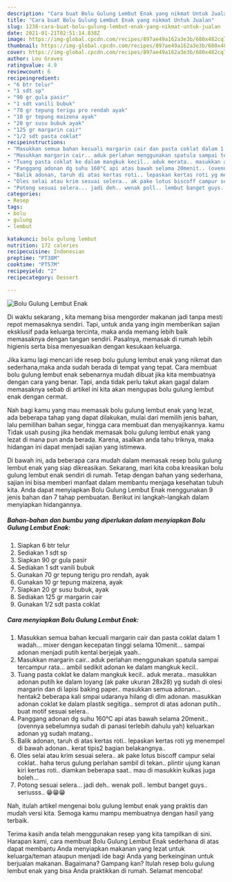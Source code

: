 ```yaml
---
description: "Cara buat Bolu Gulung Lembut Enak yang nikmat Untuk Jualan"
title: "Cara buat Bolu Gulung Lembut Enak yang nikmat Untuk Jualan"
slug: 1238-cara-buat-bolu-gulung-lembut-enak-yang-nikmat-untuk-jualan
date: 2021-01-21T02:51:14.838Z
image: https://img-global.cpcdn.com/recipes/897ae49a162a3e3b/680x482cq70/bolu-gulung-lembut-enak-foto-resep-utama.jpg
thumbnail: https://img-global.cpcdn.com/recipes/897ae49a162a3e3b/680x482cq70/bolu-gulung-lembut-enak-foto-resep-utama.jpg
cover: https://img-global.cpcdn.com/recipes/897ae49a162a3e3b/680x482cq70/bolu-gulung-lembut-enak-foto-resep-utama.jpg
author: Lou Graves
ratingvalue: 4.9
reviewcount: 6
recipeingredient:
- "6 btr telur"
- "1 sdt sp"
- "90 gr gula pasir"
- "1 sdt vanili bubuk"
- "70 gr tepung terigu pro rendah ayak"
- "10 gr tepung maizena ayak"
- "20 gr susu bubuk ayak"
- "125 gr margarin cair"
- "1/2 sdt pasta coklat"
recipeinstructions:
- "Masukkan semua bahan kecuali margarin cair dan pasta coklat dalam 1 wadah... mixer dengan kecepatan tinggi selama 10menit... sampai adonan menjadi putih kental berjejak yaah.."
- "Masukkan margarin cair.. aduk perlahan menggunakan spatula sampai tercampur rata... ambil sedikit adonan ke dalam mangkuk kecil.."
- "Tuang pasta coklat ke dalam mangkuk kecil.. aduk merata.. masukkan adonan putih ke dalam loyang (ak pake ukuran 28x28) yg sudah di olesi margarin dan di lapisi baking paper.. masukkan semua adonan... hentak2 beberapa kali smpai udaranya hilang di dlm adonan. masukkan adonan coklat ke dalam plastik segitiga.. semprot di atas adonan putih.. buat motif sesuai selera.."
- "Panggang adonan dg suhu 160°C api atas bawah selama 20menit.. (ovennya sebelumnya sudah di panasi terlebih dahulu yah) keluarkan adonan yg sudah matang.."
- "Balik adonan, taruh di atas kertas roti.. lepaskan kertas roti yg menempel di bawah adonan.. kerat tipis2 bagian belakangnya.."
- "Oles selai atau krim sesuai selera.. ak pake lotus biscoff campur selai coklat.. haha terus gulung perlahan sambil di tekan.. plintir ujung kanan kiri kertas roti.. diamkan beberapa saat.. mau di masukkin kulkas juga boleh..."
- "Potong sesuai selera... jadi deh.. wenak poll.. lembut banget guys.. seriusss.. 😁😁😁"
categories:
- Resep
tags:
- bolu
- gulung
- lembut

katakunci: bolu gulung lembut 
nutrition: 172 calories
recipecuisine: Indonesian
preptime: "PT38M"
cooktime: "PT57M"
recipeyield: "2"
recipecategory: Dessert

---
```



![Bolu Gulung Lembut Enak](https://img-global.cpcdn.com/recipes/897ae49a162a3e3b/680x482cq70/bolu-gulung-lembut-enak-foto-resep-utama.jpg)

Di waktu  sekarang , kita memang bisa mengorder makanan jadi tanpa mesti repot memasaknya sendiri. Tapi, untuk anda yang ingin memberikan sajian eksklusif pada keluarga tercinta, maka anda memang lebih baik memasaknya dengan tangan sendiri. Pasalnya, memasak di rumah lebih higienis serta bisa menyesuaikan dengan kesukaan keluarga.

Jika kamu lagi mencari ide resep bolu gulung lembut enak yang nikmat dan sederhana,maka anda sudah berada di tempat yang tepat. Cara membuat bolu gulung lembut enak  sebenarnya mudah dibuat jika kita membuatnya dengan cara yang benar. Tapi, anda tidak perlu takut akan gagal dalam memasaknya 
sebab di artikel ini kita akan mengupas bolu gulung lembut enak dengan cermat.  



Nah bagi kamu yang mau memasak bolu gulung lembut enak yang lezat, ada beberapa tahap yang dapat dilakukan, mulai dari memilih jenis bahan, lalu pemilihan bahan segar, hingga cara membuat dan menyajikannya. kamu Tidak usah pusing jika hendak memasak bolu gulung lembut enak yang lezat di mana pun anda berada. Karena, asalkan anda  tahu triknya, maka hidangan ini dapat menjadi sajian yang istimewa.

Di bawah ini, ada beberapa cara mudah dalam memasak resep bolu gulung lembut enak yang siap dikreasikan. Sekarang, mari kita coba kreasikan bolu gulung lembut enak sendiri di rumah. Tetap dengan bahan yang sederhana, sajian ini bisa memberi manfaat dalam membantu menjaga kesehatan tubuh kita. Anda dapat menyiapkan Bolu Gulung Lembut Enak menggunakan 9 jenis bahan dan 7 tahap pembuatan. Berikut ini langkah-langkah dalam menyiapkan hidangannya.

<!--inarticleads1-->

##### Bahan-bahan dan bumbu yang diperlukan dalam menyiapkan Bolu Gulung Lembut Enak:

1. Siapkan 6 btr telur
1. Sediakan 1 sdt sp
1. Siapkan 90 gr gula pasir
1. Sediakan 1 sdt vanili bubuk
1. Gunakan 70 gr tepung terigu pro rendah, ayak
1. Gunakan 10 gr tepung maizena, ayak
1. Siapkan 20 gr susu bubuk, ayak
1. Sediakan 125 gr margarin cair
1. Gunakan 1/2 sdt pasta coklat




<!--inarticleads2-->

##### Cara menyiapkan Bolu Gulung Lembut Enak:

1. Masukkan semua bahan kecuali margarin cair dan pasta coklat dalam 1 wadah... mixer dengan kecepatan tinggi selama 10menit... sampai adonan menjadi putih kental berjejak yaah..
1. Masukkan margarin cair.. aduk perlahan menggunakan spatula sampai tercampur rata... ambil sedikit adonan ke dalam mangkuk kecil..
1. Tuang pasta coklat ke dalam mangkuk kecil.. aduk merata.. masukkan adonan putih ke dalam loyang (ak pake ukuran 28x28) yg sudah di olesi margarin dan di lapisi baking paper.. masukkan semua adonan... hentak2 beberapa kali smpai udaranya hilang di dlm adonan. masukkan adonan coklat ke dalam plastik segitiga.. semprot di atas adonan putih.. buat motif sesuai selera..
1. Panggang adonan dg suhu 160°C api atas bawah selama 20menit.. (ovennya sebelumnya sudah di panasi terlebih dahulu yah) keluarkan adonan yg sudah matang..
1. Balik adonan, taruh di atas kertas roti.. lepaskan kertas roti yg menempel di bawah adonan.. kerat tipis2 bagian belakangnya..
1. Oles selai atau krim sesuai selera.. ak pake lotus biscoff campur selai coklat.. haha terus gulung perlahan sambil di tekan.. plintir ujung kanan kiri kertas roti.. diamkan beberapa saat.. mau di masukkin kulkas juga boleh...
1. Potong sesuai selera... jadi deh.. wenak poll.. lembut banget guys.. seriusss.. 😁😁😁




Nah, itulah artikel mengenai  bolu gulung lembut enak  yang praktis dan mudah versi kita. Semoga kamu mampu membuatnya dengan hasil yang terbaik. 

Terima kasih anda telah menggunakan resep yang kita tampilkan di sini. Harapan kami, cara membuat  Bolu Gulung Lembut Enak sederhana di atas dapat membantu Anda menyiapkan makanan yang lezat untuk keluarga/teman ataupun menjadi ide bagi Anda yang berkeinginan untuk berjualan makanan. Bagaimana? Gampang kan? Itulah resep bolu gulung lembut enak yang bisa Anda praktikkan di rumah. Selamat mencoba!

